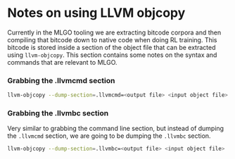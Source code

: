 # Notes on using LLVM objcopy

Currently in the MLGO tooling we are extracting bitcode corpora and then
compiling that bitcode down to native code when doing RL training. This
bitcode is stored inside a section of the object file that can be
extracted using `llvm-objcopy`. This section contains some notes on
the syntax and commands that are relevant to MLGO.

### Grabbing the .llvmcmd section

```bash
llvm-objcopy --dump-section=.llvmcmd=<output file> <input object file>
```

### Grabbing the .llvmbc section

Very similar to grabbing the command line section, but instead of dumping
the `.llvmcmd` section, we are going to be dumping the `.llvmbc` section.

```bash
llvm-objcopy --dump-section=.llvmbc=<output file> <input object file>
```